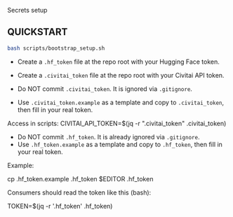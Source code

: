Secrets setup

## QUICKSTART

```bash
bash scripts/bootstrap_setup.sh
```


- Create a `.hf_token` file at the repo root with your Hugging Face token.

- Create a `.civitai_token` file at the repo root with your Civitai API token.
- Do NOT commit `.civitai_token`. It is ignored via `.gitignore`.
- Use `.civitai_token.example` as a template and copy to `.civitai_token`, then fill in your real token.

Access in scripts:
CIVITAI_API_TOKEN=$(jq -r ".civitai_token" .civitai_token)
- Do NOT commit `.hf_token`. It is already ignored via `.gitignore`.
- Use `.hf_token.example` as a template and copy to `.hf_token`, then fill in your real token.

Example:

cp .hf_token.example .hf_token
$EDITOR .hf_token

Consumers should read the token like this (bash):

TOKEN=$(jq -r '.hf_token' .hf_token)
